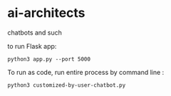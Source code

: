 # ai-architects
chatbots and such

to run Flask app:
```
python3 app.py --port 5000
```


To run as code, run entire process by command line :

```
python3 customized-by-user-chatbot.py
```
